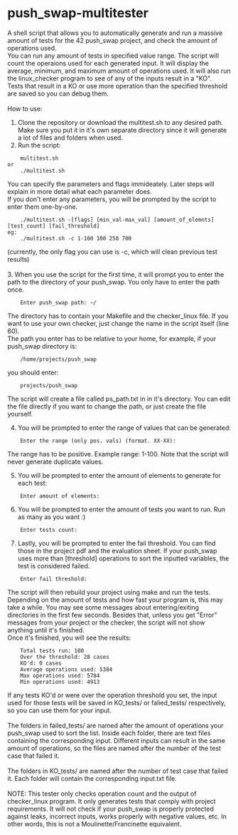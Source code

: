 # push_swap-multitester
A shell script that allows you to automatically generate and run a massive amount of tests for the 42 push_swap project, and check the amount of operations used.\
You can run any amount of tests in specified value range. The script will count the operaions used for each generated input. It will display the average, minimum, and maximum amount of operations used. It will also run the linux_checker program to see of any of the inputs result in a "KO".\
Tests that result in a KO or use more operation than the specified threshold are saved so you can debug them.\
\
How to use:
1. Clone the repository or download the multitest.sh to any desired path. Make sure you put it in it's own separate directory since it will generate a lot of files and folders when used.
2. Run the script:

```
    multitest.sh
or
    ./multitest.sh
```

You can specify the parameters and flags immideately. Later steps will explain in more detail what each parameter does.\
If you don't enter any parameters, you will be prompted by the script to enter them one-by-one.

```
	./multitest.sh -[flags] [min_val-max_val] [amount_of_elemnts] [test_count] [fail_threshold]
eg:
	./multitest.sh -c 1-100 100 250 700
```

(currently, the only flag you can use is -c, which will clean previous test results)\
\
3. When you use the script for the first time, it will prompt you to enter the path to the directory of your push_swap. You only have to enter the path once.
```
    Enter push_swap path: ~/
```
The directory has to contain your Makefile and the checker_linux file. If you want to use your own checker, just change the name in the script itself (line 60).\
The path you enter has to be relative to your home, for example, if your push_swap directory is:

```
    /home/projects/push_swap
```

   you should enter:

```
    projects/push_swap
```

   The script will create a file called ps_path.txt in in it's directory. You can edit the file directly if you want to change the path, or just create the file yourself.

4. You will be prompted to enter the range of values that can be generated: 
```
    Enter the range (only pos. vals) (format. XX-XX):
```
   The range has to be positive. Example range: 1-100. Note that the script will never generate duplicate values.

5. You will be prompted to enter the amount of elements to generate for each test:

```
    Enter amount of elements:
```

6. You will be prompted to enter the amount of tests you want to run. Run as many as you want :)

```
    Enter tests count:
```

7. Lastly, you will be prompted to enter the fail threshold. You can find those in the project pdf and the evaluation sheet. If your push_swap uses more than [threshold] operations to sort the inputted variables, the test is considered failed.

```
    Enter fail threshold:
```

The script will then rebuild your project using make and run the tests. Depending on the amount of tests and how fast your program is, this may take a while. You may see some messages about entering/exiting directories in the first few seconds. Besides that, unless you get "Error" messages from your project or the checker, the script will not show anything until it's finished.\
Once it's finished, you will see the results:

```
	Total tests run: 100
	Over the threshold: 28 cases
	KO'd: 0 cases
	Average operations used: 5384
	Max operations used: 5784
	Min operations used: 4913
```

If any tests KO'd or were over the operation threshold you set, the input used for those tests will be saved in KO_tests/ or falied_tests/ respectively, so you can use them for your input.\
\
The folders in failed_tests/ are named after the amount of operations your push_swap used to sort the list. Inside each folder, there are text files containing the corresponding input. Different inputs can result in the same amount of operations, so the files are named after the number of the test case that failed it.\
\
The folders in KO_tests/ are named after the number of test case that failed it. Each folder will contain the corresponding input.txt file.\
\
NOTE: This tester only checks operation count and the output of checker_linux program. It only generates tests that comply with project requirements. It will not check if your push_swap is properly protected against leaks, incorrect inputs, works properly with negative values, etc. In other words, this is not a Moulinette/Francinette equivalent.
